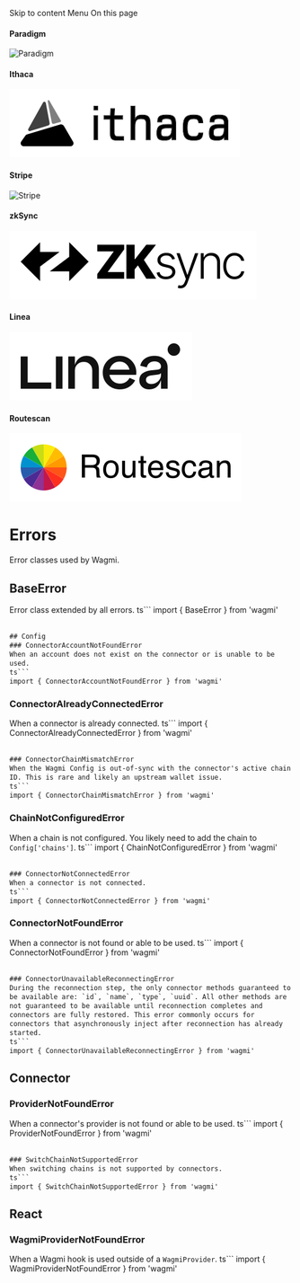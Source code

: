 Skip to content 
Menu
On this page
#### Paradigm
![Paradigm](https://raw.githubusercontent.com/wevm/.github/main/content/sponsors/paradigm-light.svg)
#### Ithaca
![Ithaca](https://raw.githubusercontent.com/wevm/.github/main/content/sponsors/ithaca-light.svg)
#### Stripe
![Stripe](https://raw.githubusercontent.com/wevm/.github/main/content/sponsors/stripe-light.svg)
#### zkSync
![zkSync](https://raw.githubusercontent.com/wevm/.github/main/content/sponsors/zksync-light.svg)
#### Linea
![Linea](https://raw.githubusercontent.com/wevm/.github/main/content/sponsors/linea-light.svg)
#### Routescan
![Routescan](https://raw.githubusercontent.com/wevm/.github/main/content/sponsors/routescan-light.svg)
# Errors ​
Error classes used by Wagmi.
## BaseError ​
Error class extended by all errors.
ts```
import { BaseError } from 'wagmi'
```

## Config ​
### ConnectorAccountNotFoundError ​
When an account does not exist on the connector or is unable to be used.
ts```
import { ConnectorAccountNotFoundError } from 'wagmi'
```

### ConnectorAlreadyConnectedError ​
When a connector is already connected.
ts```
import { ConnectorAlreadyConnectedError } from 'wagmi'
```

### ConnectorChainMismatchError ​
When the Wagmi Config is out-of-sync with the connector's active chain ID. This is rare and likely an upstream wallet issue.
ts```
import { ConnectorChainMismatchError } from 'wagmi'
```

### ChainNotConfiguredError ​
When a chain is not configured. You likely need to add the chain to `Config['chains']`.
ts```
import { ChainNotConfiguredError } from 'wagmi'
```

### ConnectorNotConnectedError ​
When a connector is not connected.
ts```
import { ConnectorNotConnectedError } from 'wagmi'
```

### ConnectorNotFoundError ​
When a connector is not found or able to be used.
ts```
import { ConnectorNotFoundError } from 'wagmi'
```

### ConnectorUnavailableReconnectingError ​
During the reconnection step, the only connector methods guaranteed to be available are: `id`, `name`, `type`, `uuid`. All other methods are not guaranteed to be available until reconnection completes and connectors are fully restored. This error commonly occurs for connectors that asynchronously inject after reconnection has already started.
ts```
import { ConnectorUnavailableReconnectingError } from 'wagmi'
```

## Connector ​
### ProviderNotFoundError ​
When a connector's provider is not found or able to be used.
ts```
import { ProviderNotFoundError } from 'wagmi'
```

### SwitchChainNotSupportedError ​
When switching chains is not supported by connectors.
ts```
import { SwitchChainNotSupportedError } from 'wagmi'
```

## React ​
### WagmiProviderNotFoundError ​
When a Wagmi hook is used outside of a `WagmiProvider`.
ts```
import { WagmiProviderNotFoundError } from 'wagmi'
```

